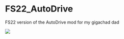 # FS22_AutoDrive
FS22 version of the AutoDrive mod for my gigachad dad

![](https://static.wikia.nocookie.net/character-stats-and-profiles/images/b/b3/Gigachad.ab28dd28.png/revision/latest?cb=20230109100617)

